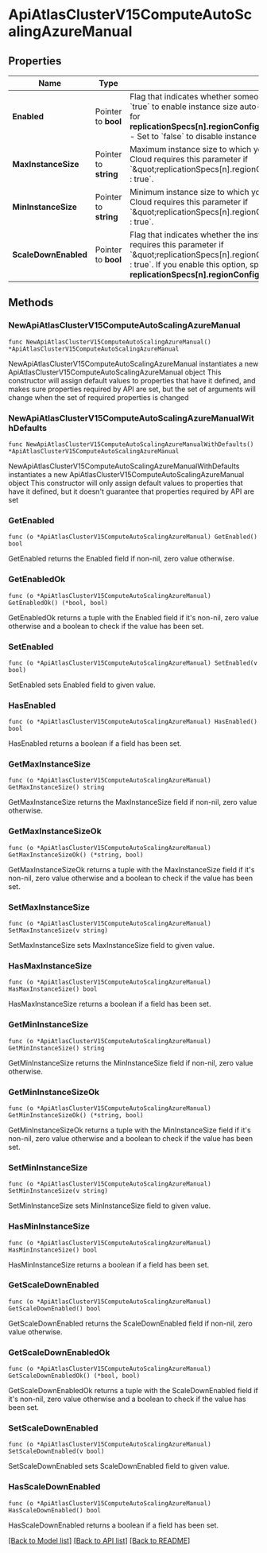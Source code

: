 # ApiAtlasClusterV15ComputeAutoScalingAzureManual

## Properties

Name | Type | Description | Notes
------------ | ------------- | ------------- | -------------
**Enabled** | Pointer to **bool** | Flag that indicates whether someone enabled instance size auto-scaling.  -  Set to &#x60;true&#x60; to enable instance size auto-scaling. If enabled, you must specify a value for **replicationSpecs[n].regionConfigs[m].autoScaling.compute.maxInstanceSize**. -  Set to &#x60;false&#x60; to disable instance size automatic scaling.  | [optional] 
**MaxInstanceSize** | Pointer to **string** | Maximum instance size to which your cluster can automatically scale. MongoDB Cloud requires this parameter if &#x60;\&quot;replicationSpecs[n].regionConfigs[m].autoScaling.compute.enabled\&quot; : true&#x60;. | [optional] 
**MinInstanceSize** | Pointer to **string** | Minimum instance size to which your cluster can automatically scale. MongoDB Cloud requires this parameter if &#x60;\&quot;replicationSpecs[n].regionConfigs[m].autoScaling.compute.enabled\&quot; : true&#x60;. | [optional] 
**ScaleDownEnabled** | Pointer to **bool** | Flag that indicates whether the instance size may scale down. MongoDB Cloud requires this parameter if &#x60;\&quot;replicationSpecs[n].regionConfigs[m].autoScaling.compute.enabled\&quot; : true&#x60;. If you enable this option, specify a value for **replicationSpecs[n].regionConfigs[m].autoScaling.compute.minInstanceSize**. | [optional] 

## Methods

### NewApiAtlasClusterV15ComputeAutoScalingAzureManual

`func NewApiAtlasClusterV15ComputeAutoScalingAzureManual() *ApiAtlasClusterV15ComputeAutoScalingAzureManual`

NewApiAtlasClusterV15ComputeAutoScalingAzureManual instantiates a new ApiAtlasClusterV15ComputeAutoScalingAzureManual object
This constructor will assign default values to properties that have it defined,
and makes sure properties required by API are set, but the set of arguments
will change when the set of required properties is changed

### NewApiAtlasClusterV15ComputeAutoScalingAzureManualWithDefaults

`func NewApiAtlasClusterV15ComputeAutoScalingAzureManualWithDefaults() *ApiAtlasClusterV15ComputeAutoScalingAzureManual`

NewApiAtlasClusterV15ComputeAutoScalingAzureManualWithDefaults instantiates a new ApiAtlasClusterV15ComputeAutoScalingAzureManual object
This constructor will only assign default values to properties that have it defined,
but it doesn't guarantee that properties required by API are set

### GetEnabled

`func (o *ApiAtlasClusterV15ComputeAutoScalingAzureManual) GetEnabled() bool`

GetEnabled returns the Enabled field if non-nil, zero value otherwise.

### GetEnabledOk

`func (o *ApiAtlasClusterV15ComputeAutoScalingAzureManual) GetEnabledOk() (*bool, bool)`

GetEnabledOk returns a tuple with the Enabled field if it's non-nil, zero value otherwise
and a boolean to check if the value has been set.

### SetEnabled

`func (o *ApiAtlasClusterV15ComputeAutoScalingAzureManual) SetEnabled(v bool)`

SetEnabled sets Enabled field to given value.

### HasEnabled

`func (o *ApiAtlasClusterV15ComputeAutoScalingAzureManual) HasEnabled() bool`

HasEnabled returns a boolean if a field has been set.

### GetMaxInstanceSize

`func (o *ApiAtlasClusterV15ComputeAutoScalingAzureManual) GetMaxInstanceSize() string`

GetMaxInstanceSize returns the MaxInstanceSize field if non-nil, zero value otherwise.

### GetMaxInstanceSizeOk

`func (o *ApiAtlasClusterV15ComputeAutoScalingAzureManual) GetMaxInstanceSizeOk() (*string, bool)`

GetMaxInstanceSizeOk returns a tuple with the MaxInstanceSize field if it's non-nil, zero value otherwise
and a boolean to check if the value has been set.

### SetMaxInstanceSize

`func (o *ApiAtlasClusterV15ComputeAutoScalingAzureManual) SetMaxInstanceSize(v string)`

SetMaxInstanceSize sets MaxInstanceSize field to given value.

### HasMaxInstanceSize

`func (o *ApiAtlasClusterV15ComputeAutoScalingAzureManual) HasMaxInstanceSize() bool`

HasMaxInstanceSize returns a boolean if a field has been set.

### GetMinInstanceSize

`func (o *ApiAtlasClusterV15ComputeAutoScalingAzureManual) GetMinInstanceSize() string`

GetMinInstanceSize returns the MinInstanceSize field if non-nil, zero value otherwise.

### GetMinInstanceSizeOk

`func (o *ApiAtlasClusterV15ComputeAutoScalingAzureManual) GetMinInstanceSizeOk() (*string, bool)`

GetMinInstanceSizeOk returns a tuple with the MinInstanceSize field if it's non-nil, zero value otherwise
and a boolean to check if the value has been set.

### SetMinInstanceSize

`func (o *ApiAtlasClusterV15ComputeAutoScalingAzureManual) SetMinInstanceSize(v string)`

SetMinInstanceSize sets MinInstanceSize field to given value.

### HasMinInstanceSize

`func (o *ApiAtlasClusterV15ComputeAutoScalingAzureManual) HasMinInstanceSize() bool`

HasMinInstanceSize returns a boolean if a field has been set.

### GetScaleDownEnabled

`func (o *ApiAtlasClusterV15ComputeAutoScalingAzureManual) GetScaleDownEnabled() bool`

GetScaleDownEnabled returns the ScaleDownEnabled field if non-nil, zero value otherwise.

### GetScaleDownEnabledOk

`func (o *ApiAtlasClusterV15ComputeAutoScalingAzureManual) GetScaleDownEnabledOk() (*bool, bool)`

GetScaleDownEnabledOk returns a tuple with the ScaleDownEnabled field if it's non-nil, zero value otherwise
and a boolean to check if the value has been set.

### SetScaleDownEnabled

`func (o *ApiAtlasClusterV15ComputeAutoScalingAzureManual) SetScaleDownEnabled(v bool)`

SetScaleDownEnabled sets ScaleDownEnabled field to given value.

### HasScaleDownEnabled

`func (o *ApiAtlasClusterV15ComputeAutoScalingAzureManual) HasScaleDownEnabled() bool`

HasScaleDownEnabled returns a boolean if a field has been set.


[[Back to Model list]](../README.md#documentation-for-models) [[Back to API list]](../README.md#documentation-for-api-endpoints) [[Back to README]](../README.md)


